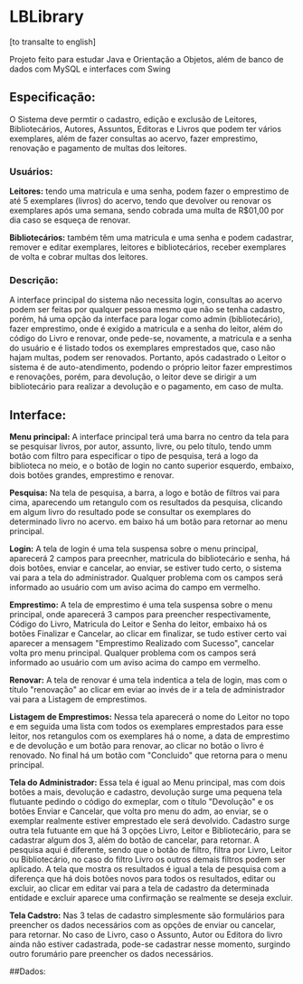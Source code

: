 # LBLibrary
[to transalte to english]

Projeto feito para estudar Java e Orientação a Objetos, além de banco de dados com MySQL e interfaces com Swing 

## Especificação:
O Sistema deve permtir o cadastro, edição e exclusão de Leitores, Bibliotecários, Autores, Assuntos, Editoras e Livros que podem ter vários exemplares, além de fazer consultas ao acervo, fazer emprestimo, renovação 
e pagamento de multas dos leitores.


### Usuários:
**Leitores:** tendo uma matricula e uma senha, podem fazer o emprestimo de até 5 exemplares (livros) do acervo, tendo que devolver ou renovar os exemplares após uma semana, 
sendo cobrada uma multa de R$01,00 por dia caso se esqueça de renovar.

**Bibliotecários:** também têm uma matricula e uma senha e podem cadastrar, remover e editar exemplares, leitores e bibliotecários, receber exemplares de volta e cobrar multas dos leitores.

### Descrição:
A interface principal do sistema não necessita login, consultas ao acervo podem ser feitas por qualquer pessoa mesmo que não se tenha cadastro, porém, há uma
opção da interface para logar como admin (bibliotecário), fazer emprestimo, onde é exigido a matricula e a senha do leitor, além do código do Livro e renovar, onde 
pede-se, novamente, a matricula e a senha do usuário e é listado todos os exemplares emprestados que, caso não hajam multas, podem ser renovados. Portanto, após cadastrado o
Leitor o sistema é de auto-atendimento, podendo o próprio leitor fazer emprestimos e renovações, porém, para devolução, o leitor deve se dirigir a um bibliotecário para
realizar a devolução e o pagamento, em caso de multa.

## Interface:
**Menu principal:** A interface principal terá uma barra no centro da tela para se pesquisar livros, por autor, assunto, livre, ou pelo título, tendo umm botão com filtro para especificar o tipo de pesquisa, terá a logo da biblioteca no meio, e o botão de login no canto superior esquerdo, embaixo, dois botões grandes, emprestimo e renovar.

**Pesquisa:** Na tela de pesquisa, a barra, a logo e botão de filtros vai para cima, aparecendo um retangulo com os resultados da pesquisa, clicando em algum livro do resultado pode se consultar os exemplares do determinado livro no acervo. em baixo há um botão para retornar ao menu principal.

**Login:** A tela de login é uma tela suspensa sobre o menu principal, aparecerá 2 campos para preecnher, matricula do bibliotecário e senha, há dois botões, enviar e cancelar, ao enviar, se estiver tudo certo, o sistema vai para a tela do administrador. Qualquer problema com os campos será informado ao usuário com um aviso acima do campo em vermelho.

**Emprestimo:** A tela de emprestimo é uma tela suspensa sobre o menu principal, onde aparecerá 3 campos para preencher respectivamente, Código do Livro, Matricula do Leitor e Senha do leitor, embaixo há os botões Finalizar e Cancelar, ao clicar em finalizar, se tudo estiver certo vai aparecer a mensagem "Emprestimo Realizado com Sucesso", cancelar volta pro menu principal. Qualquer problema com os campos será informado ao usuário com um aviso acima do campo em vermelho.

**Renovar:** A tela de renovar é uma tela indentica a tela de login, mas com o título "renovação" ao clicar em eviar ao invés de ir a tela de administrador vai para a Listagem de emprestimos.

**Listagem de Emprestimos:** Nessa tela aparecerá o nome do Leitor no topo e em seguida uma lista com todos os exemplares emprestados para esse leitor, nos retangulos com os exemplares há o nome, a data de emprestimo e de devolução e um botão para renovar, ao clicar no botão o livro é renovado. No final há um botão com "Concluido" que retorna para o menu principal.

**Tela do Administrador:** Essa tela é igual ao Menu principal, mas com dois botões a mais, devolução e cadastro, devolução surge uma pequena tela flutuante pedindo o código do exmeplar, com o título "Devolução" e os botões Enviar e Cancelar, que volta pro menu do adm, ao enviar, se o exemplar realmente estiver emprestado ele será devolvido. Cadastro surge outra tela futuante em que há 3 opções Livro, Leitor e Bibliotecário, para se cadastrar algum dos 3, além do botão de cancelar, para retornar. A pesquisa aqui é diferente, sendo que o botão de filtro, filtra por Livro, Leitor ou Bibliotecário, no caso do filtro Livro os outros demais filtros podem ser aplicado. A tela que mostra os resultados é igual a tela de pesquisa com a diferença que há dois botões novos para todos os resultados, editar ou excluir, ao clicar em editar vai para a tela de cadastro da determinada entidade e excluir aparece uma confirmação se realmente se deseja excluir.

**Tela Cadstro:** Nas 3 telas de cadastro simplesmente são formulários para preencher os dados necessários com as opções de enviar ou cancelar, para retornar. No caso de Livro, caso o Assunto, Autor ou Editora do livro ainda não estiver cadastrada, pode-se cadastrar nesse momento, surgindo outro forumário pare preencher os dados necessários.

##Dados:



